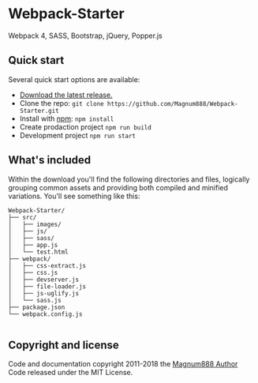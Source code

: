 # Webpack-Starter
Webpack 4, SASS, Bootstrap, jQuery, Popper.js

## Quick start

Several quick start options are available:

- [Download the latest release.](https://github.com/Magnum888/Webpack-Starter.zip)
- Clone the repo: `git clone https://github.com/Magnum888/Webpack-Starter.git`
- Install with [npm](https://www.npmjs.com/): `npm install`
- Create prodaction project `npm run build`
- Development project `npm run start`

## What's included

Within the download you'll find the following directories and files, logically grouping common assets and providing both compiled and minified variations. You'll see something like this:

```
Webpack-Starter/
├── src/
│   ├── images/
│   ├── js/
│   ├── sass/
│   ├── app.js
│   └── test.html
├── webpack/
│   ├── css-extract.js
│   ├── css.js
│   ├── devserver.js
│   ├── file-loader.js
│   ├── js-uglify.js
│   └── sass.js
├── package.json   
└── webpack.config.js   
    
```
## Copyright and license

Code and documentation copyright 2011-2018 the [Magnum888 Author](https://github.com/Magnum888) Code released under the MIT License.
